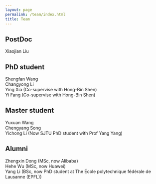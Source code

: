 ```yaml
---
layout: page
permalink: /team/index.html
title: Team
---
```


## PostDoc
Xiaojian Liu <br>

## PhD student
Shengfan Wang <br>
Changyong Li  <br>
Ying Xia (Co-supervise with Hong-Bin Shen) <br>
Yi Fang (Co-supervise with Hong-Bin Shen) <br>

## Master student
Yuxuan Wang <br>
Chengyang Song <br>
Yichong Li (Now SJTU PhD student with Prof Yang Yang) <br>

## Alumni
Zhengxin Dong (MSc, now Alibaba) <br>
Hehe Wu (MSc, now Huawei) <br>
Yang Li (BSc, now PhD student at The École polytechnique fédérale de Lausanne (EPFL)) <br>
<br>




